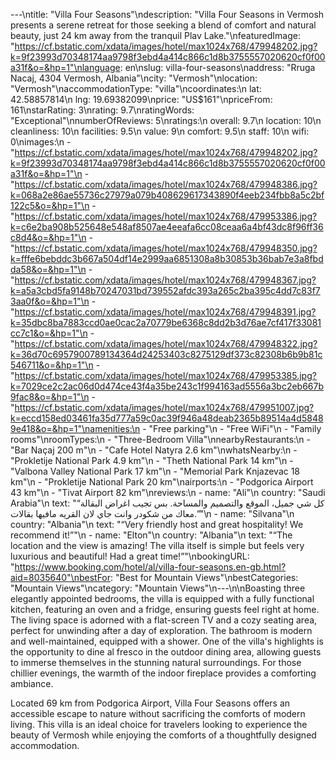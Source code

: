 ---\ntitle: "Villa Four Seasons"\ndescription: "Villa Four Seasons in Vermosh presents a serene retreat for those seeking a blend of comfort and natural beauty, just 24 km away from the tranquil Plav Lake."\nfeaturedImage: "https://cf.bstatic.com/xdata/images/hotel/max1024x768/479948202.jpg?k=9f23993d70348174aa9798f3ebd4a414c866c1d8b3755557020620cf0f00a31f&o=&hp=1"\nlanguage: en\nslug: villa-four-seasons\naddress: "Rruga Nacaj, 4304 Vermosh, Albania"\ncity: "Vermosh"\nlocation: "Vermosh"\naccommodationType: "villa"\ncoordinates:\n  lat: 42.58857814\n  lng: 19.69382099\nprice: "US$161"\npriceFrom: 161\nstarRating: 3\nrating: 9.7\nratingWords: "Exceptional"\nnumberOfReviews: 5\nratings:\n  overall: 9.7\n  location: 10\n  cleanliness: 10\n  facilities: 9.5\n  value: 9\n  comfort: 9.5\n  staff: 10\n  wifi: 0\nimages:\n  - "https://cf.bstatic.com/xdata/images/hotel/max1024x768/479948202.jpg?k=9f23993d70348174aa9798f3ebd4a414c866c1d8b3755557020620cf0f00a31f&o=&hp=1"\n  - "https://cf.bstatic.com/xdata/images/hotel/max1024x768/479948386.jpg?k=068a2e86ae55736c27979a079b408629617343890f4eeb234fbb8a5c2bf122c5&o=&hp=1"\n  - "https://cf.bstatic.com/xdata/images/hotel/max1024x768/479953386.jpg?k=c6e2ba908b525648e548af8507ae4eeafa6cc08ceaa6a4bf43dc8f96ff36c8d4&o=&hp=1"\n  - "https://cf.bstatic.com/xdata/images/hotel/max1024x768/479948350.jpg?k=fffe6bebddc3b667a504df14e2999aa6851308a8b30853b36bab7e3a8fbdda58&o=&hp=1"\n  - "https://cf.bstatic.com/xdata/images/hotel/max1024x768/479948367.jpg?k=a5a3cbd5fa9148b70247031bd739552afdc393a265c2ba395c4dd7c83f73aa0f&o=&hp=1"\n  - "https://cf.bstatic.com/xdata/images/hotel/max1024x768/479948391.jpg?k=35dbc8ba7883ccd0ae0cac2a70779be6368c8dd2b3d76ae7cf417f33081cc7c1&o=&hp=1"\n  - "https://cf.bstatic.com/xdata/images/hotel/max1024x768/479948322.jpg?k=36d70c6957900789134364d24253403c8275129df373c82308b6b9b81c546711&o=&hp=1"\n  - "https://cf.bstatic.com/xdata/images/hotel/max1024x768/479953385.jpg?k=7029ce2c2ac06d0d474ce43f4a35be243c1f994163ad5556a3bc2eb667b9fac8&o=&hp=1"\n  - "https://cf.bstatic.com/xdata/images/hotel/max1024x768/479951007.jpg?k=eccd158ed03461fa35d777a59c0ac39f946a48deab2365b89514a4d58489e418&o=&hp=1"\namenities:\n  - "Free parking"\n  - "Free WiFi"\n  - "Family rooms"\nroomTypes:\n  - "Three-Bedroom Villa"\nnearbyRestaurants:\n  - "Bar Naçaj 200 m"\n  - "Cafe Hotel Natyra 2.6 km"\nwhatsNearby:\n  - "Prokletije National Park 4.9 km"\n  - "Theth National Park 14 km"\n  - "Valbona Valley National Park 17 km"\n  - "Memorial Park Knjazevac 18 km"\n  - "Prokletije National Park 20 km"\nairports:\n  - "Podgorica Airport 43 km"\n  - "Tivat Airport 82 km"\nreviews:\n  - name: "Ali"\n    country: "Saudi Arabia"\n    text: "“كل شي جميل، الموقع والتصميم والمساحة. بس تجيب اغراض البقالة معاك من شكودر وانت جاي لان القريه مافيها بقالات.”"\n  - name: "Silvana"\n    country: "Albania"\n    text: "“Very friendly host and great hospitality! We recommend it!”"\n  - name: "Elton"\n    country: "Albania"\n    text: "“The location and the view is amazing! The villa itself is simple but feels very luxurious and beautiful! Had a great time!”"\nbookingURL: "https://www.booking.com/hotel/al/villa-four-seasons.en-gb.html?aid=8035640"\nbestFor: "Best for Mountain Views"\nbestCategories: "Mountain Views"\ncategory: "Mountain Views"\n---\n\nBoasting three elegantly appointed bedrooms, the villa is equipped with a fully functional kitchen, featuring an oven and a fridge, ensuring guests feel right at home. The living space is adorned with a flat-screen TV and a cozy seating area, perfect for unwinding after a day of exploration. The bathroom is modern and well-maintained, equipped with a shower. One of the villa's highlights is the opportunity to dine al fresco in the outdoor dining area, allowing guests to immerse themselves in the stunning natural surroundings. For those chillier evenings, the warmth of the indoor fireplace provides a comforting ambiance.

Located 69 km from Podgorica Airport, Villa Four Seasons offers an accessible escape to nature without sacrificing the comforts of modern living. This villa is an ideal choice for travelers looking to experience the beauty of Vermosh while enjoying the comforts of a thoughtfully designed accommodation.